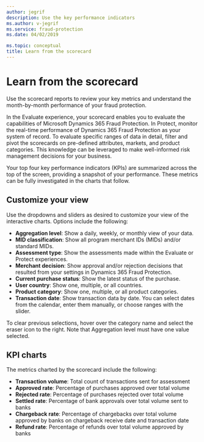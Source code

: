 ```yaml
---
author: jegrif
description: Use the key performance indicators
ms.author: v-jegrif
ms.service: fraud-protection
ms.date: 04/02/2019

ms.topic: conceptual
title: Learn from the scorecard
---
```



# Learn from the scorecard

Use the scorecard reports to review your key metrics and understand the month-by-month performance of your fraud protection. 

In the Evaluate experience, your scorecard enables you to evaluate the capabilities of Microsoft Dynamics 365 Fraud Protection. In Protect, monitor the real-time performance of Dynamics 365 Fraud Protection as your system of record. To evaluate specific ranges of data in detail, filter and pivot the scorecards on pre-defined attributes, markets, and product categories. This knowledge can be leveraged to make well-informed risk management decisions for your business.

Your top four key performance indicators (KPIs) are summarized across the top of the screen, providing a snapshot of your performance. These metrics can be fully investigated in the charts that follow.

## Customize your view 

Use the dropdowns and sliders as desired to customize your view of the interactive charts. Options include the following: 

- **Aggregation level**: Show a daily, weekly, or monthly view of your data. 
- **MID classification**: Show all program merchant IDs (MIDs) and/or standard MIDs. 
- **Assessment type**: Show the assessments made within the Evaluate or Protect experiences. 
- **Merchant decision**: Show approval and/or rejection decisions that resulted from your settings in Dynamics 365 Fraud Protection. 
- **Current purchase status**: Show the latest status of the purchase. 
- **User country**: Show one, multiple, or all countries. 
- **Product category**: Show one, multiple, or all product categories. 
- **Transaction date**: Show transaction data by date. You can select dates from the calendar, enter them manually, or choose ranges with the slider.

To clear previous selections, hover over the category name and select the eraser icon to the right. Note that Aggregation level must have one value selected. 

## KPI charts 

The metrics charted by the scorecard include the following: 

- **Transaction volume**: Total count of transactions sent for assessment 
- **Approved rate**: Percentage of purchases approved over total volume 
- **Rejected rate**: Percentage of purchases rejected over total volume 
- **Settled rate**: Percentage of bank approvals over total volume sent to banks 
- **Chargeback rate**: Percentage of chargebacks over total volume approved by banks on chargeback receive date and transaction date 
- **Refund rate**: Percentage of refunds over total volume approved by banks 
